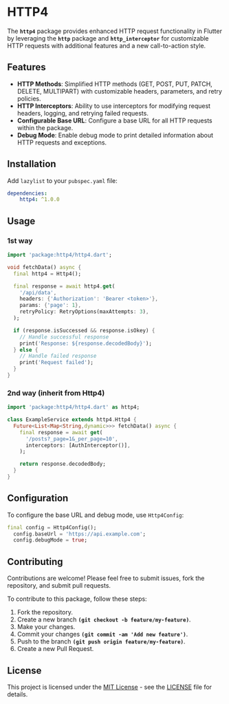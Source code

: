 # HTTP4

The **`http4`** package provides enhanced HTTP request functionality in Flutter by leveraging the **`http`** package and **`http_interceptor`** for customizable HTTP requests with additional features and a new call-to-action style.



## Features
- **HTTP Methods**: Simplified HTTP methods (GET, POST, PUT, PATCH, DELETE, MULTIPART) with customizable headers, parameters, and retry policies.
- **HTTP Interceptors**: Ability to use interceptors for modifying request headers, logging, and retrying failed requests.
- **Configurable Base URL**: Configure a base URL for all HTTP requests within the package.
- **Debug Mode**: Enable debug mode to print detailed information about HTTP requests and exceptions.


## Installation
Add `lazylist` to your `pubspec.yaml` file:
```yaml
dependencies:
    http4: ^1.0.0
```


## Usage

### 1st way
```dart
import 'package:http4/http4.dart';

void fetchData() async {
  final http4 = Http4();

  final response = await http4.get(
    '/api/data',
    headers: {'Authorization': 'Bearer <token>'},
    params: {'page': 1},
    retryPolicy: RetryOptions(maxAttempts: 3),
  );

  if (response.isSuccessed && response.isOkey) {
    // Handle successful response
    print('Response: ${response.decodedBody}');
  } else {
    // Handle failed response
    print('Request failed');
  }
}

```

### 2nd way (inherit from Http4)
```dart
import 'package:http4/http4.dart' as http4;

class ExampleService extends http4.Http4 {
  Future<List<Map<String,dynamic>>> fetchData() async {
    final response = await get(
      '/posts?_page=1&_per_page=10',
      interceptors: [AuthInterceptor()],
    );

    return response.decodedBody;
  }
}
```
## Configuration
To configure the base URL and debug mode, use `Http4Config`:

```dart
final config = Http4Config();
  config.baseUrl = 'https://api.example.com';
  config.debugMode = true;
```


## Contributing
Contributions are welcome! Please feel free to submit issues, fork the repository, and submit pull requests.

To contribute to this package, follow these steps:

1. Fork the repository.
2. Create a new branch **`(git checkout -b feature/my-feature)`**.
3. Make your changes.
4. Commit your changes **`(git commit -am 'Add new feature')`**.
5. Push to the branch **`(git push origin feature/my-feature)`**.
6. Create a new Pull Request.



## License

This project is licensed under the [MIT License](https://opensource.org/licenses/MIT) - see the [LICENSE](LICENSE) file for details.

